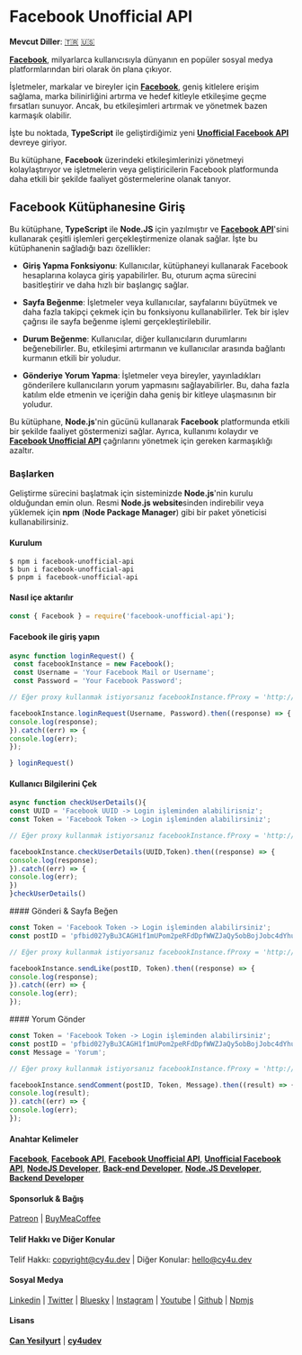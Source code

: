 # Facebook Unofficial API

**Mevcut Diller**: [🇹🇷](https://cy4u.dev/Facebook-Unofficial-API/tr "Turkish") [🇺🇸](https://cy4u.dev/Facebook-Unofficial-API/ "English") 

[**Facebook**](https://cy4u.dev/Facebook-Unofficial-API/tr "Facebook"), milyarlarca kullanıcısıyla dünyanın en popüler sosyal medya platformlarından biri olarak ön plana çıkıyor. 

İşletmeler, markalar ve bireyler için [**Facebook**](https://cy4u.dev/Facebook-Unofficial-API/tr "Facebook"), geniş kitlelere erişim sağlama, marka bilinirliğini artırma ve hedef kitleyle etkileşime geçme fırsatları sunuyor. Ancak, bu etkileşimleri artırmak ve yönetmek bazen karmaşık olabilir.

İşte bu noktada, **TypeScript** ile geliştirdiğimiz yeni [**Unofficial Facebook API**](https://cy4u.dev/Facebook-Unofficial-API/tr "Unofficial Facebook API") devreye giriyor.

Bu kütüphane, **Facebook** üzerindeki etkileşimlerinizi yönetmeyi kolaylaştırıyor ve işletmelerin veya geliştiricilerin Facebook platformunda daha etkili bir şekilde faaliyet göstermelerine olanak tanıyor.

## Facebook Kütüphanesine Giriş

Bu kütüphane, **TypeScript** ile **Node.JS** için yazılmıştır ve [**Facebook API**](https://cy4u.dev/Facebook-Unofficial-API/tr "Facebook API")'sini kullanarak çeşitli işlemleri gerçekleştirmenize olanak sağlar. İşte bu kütüphanenin sağladığı bazı özellikler:

- **Giriş Yapma Fonksiyonu**: Kullanıcılar, kütüphaneyi kullanarak Facebook hesaplarına kolayca giriş yapabilirler. Bu, oturum açma sürecini basitleştirir ve daha hızlı bir başlangıç sağlar.

- **Sayfa Beğenme**: İşletmeler veya kullanıcılar, sayfalarını büyütmek ve daha fazla takipçi çekmek için bu fonksiyonu kullanabilirler. Tek bir işlev çağrısı ile sayfa beğenme işlemi gerçekleştirilebilir.

- **Durum Beğenme**: Kullanıcılar, diğer kullanıcıların durumlarını beğenebilirler. Bu, etkileşimi artırmanın ve kullanıcılar arasında bağlantı kurmanın etkili bir yoludur.

- **Gönderiye Yorum Yapma**: İşletmeler veya bireyler, yayınladıkları gönderilere kullanıcıların yorum yapmasını sağlayabilirler. Bu, daha fazla katılım elde etmenin ve içeriğin daha geniş bir kitleye ulaşmasının bir yoludur.

Bu kütüphane, **Node.js**'nin gücünü kullanarak **Facebook** platformunda etkili bir şekilde faaliyet göstermenizi sağlar. Ayrıca, kullanımı kolaydır ve [**Facebook Unofficial API**](https://cy4u.dev/Facebook-Unofficial-API/tr "Facebook Unofficial API") çağrılarını yönetmek için gereken karmaşıklığı azaltır.

### Başlarken

Geliştirme sürecini başlatmak için sisteminizde **Node.js**'nin kurulu olduğundan emin olun. Resmi **Node.js website**sinden indirebilir veya yüklemek için **npm** (**Node Package Manager**) gibi bir paket yöneticisi kullanabilirsiniz.

#### Kurulum

```
$ npm i facebook-unofficial-api
$ bun i facebook-unofficial-api
$ pnpm i facebook-unofficial-api
```

#### Nasıl içe aktarılır

```js
const { Facebook } = require('facebook-unofficial-api');
```


#### Facebook ile giriş yapın

```js
async function loginRequest() {
 const facebookInstance = new Facebook();
 const Username = 'Your Facebook Mail or Username';
 const Password = 'Your Facebook Password';

// Eğer proxy kullanmak istiyorsanız facebookInstance.fProxy = 'http://proxy_username:proxy_password@proxy_ip:proxy_port'

facebookInstance.loginRequest(Username, Password).then((response) => {
console.log(response);
}).catch((err) => {
console.log(err);
});

} loginRequest()
```

#### Kullanıcı Bilgilerini Çek

```js
async function checkUserDetails(){
const UUID = 'Facebook UUID -> Login işleminden alabilirisniz';
const Token = 'Facebook Token -> Login işleminden alabilirsiniz';

// Eğer proxy kullanmak istiyorsanız facebookInstance.fProxy = 'http://proxy_username:proxy_password@proxy_ip:proxy_port'

facebookInstance.checkUserDetails(UUID,Token).then((response) => {
console.log(response);
}).catch((err) => {
console.log(err);
})
}checkUserDetails()
```

#### Gönderi & Sayfa Beğen

```js
const Token = 'Facebook Token -> Login işleminden alabilirsiniz';
const postID = 'pfbid027yBu3CAGH1f1mUPom2peRFdDpfWWZJaQy5obBojJobc4dYhuyY144maebMVnRCsBl';

// Eğer proxy kullanmak istiyorsanız facebookInstance.fProxy = 'http://proxy_username:proxy_password@proxy_ip:proxy_port'

facebookInstance.sendLike(postID, Token).then((response) => {
console.log(response);
}).catch((err) => {
console.log(err);
});
```

#### Yorum Gönder

```js
const Token = 'Facebook Token -> Login işleminden alabilirsiniz';
const postID = 'pfbid027yBu3CAGH1f1mUPom2peRFdDpfWWZJaQy5obBojJobc4dYhuyY144maebMVnRCsBl';
const Message = 'Yorum';

// Eğer proxy kullanmak istiyorsanız facebookInstance.fProxy = 'http://proxy_username:proxy_password@proxy_ip:proxy_port'

facebookInstance.sendComment(postID, Token, Message).then((result) => {
console.log(result);
}).catch((err) => {
console.log(err);
});
```


#### Anahtar Kelimeler

[**Facebook**](https://cy4u.dev/Facebook-Unofficial-API/tr "Facebook"), [**Facebook API**](https://cy4u.dev/Facebook-Unofficial-API/tr "Facebook API"), [**Facebook Unofficial API**](https://cy4u.dev/Facebook-Unofficial-API/tr "Facebook Unofficial API"), [**Unofficial Facebook API**](https://cy4u.dev/Facebook-Unofficial-API/tr "Unofficial Facebook API"), [**NodeJS Developer**](https://cy4u.dev "NodeJS Developer"), [**Back-end Developer**](https://cy4u.dev "Back-end Developer"), [**Node.JS Developer**](https://cy4u.dev "Node.JS Developer"), [**Backend Developer**](https://cy4u.dev "Backend Developer")

#### Sponsorluk & Bağış

[Patreon](https://patreon.com/cy4udev "cy4udev patreon") | [BuyMeaCoffee](https://www.buymeacoffee.com/cy4udev "cy4udev BuyMeaCoffee")

#### Telif Hakkı ve Diğer Konular

Telif Hakkı: [copyright@cy4u.dev](mailto:copyright@cy4u.dev "copyright@cy4u.dev") | Diğer Konular: [hello@cy4u.dev](mailto:hello@cy4u.dev "hello@cy4u.dev")

#### Sosyal Medya

[Linkedin](https://www.linkedin.com/company/cy4udev/ "cy4udev linkedin") | [Twitter](https://twitter.com/cy4udev "cy4udev twitter") | [Bluesky](https://bsky.app/profile/cy4u.dev "cy4udev bluesky") | [Instagram](https://instagram.com/cy4udev "cy4udev instagram") | [Youtube](https://www.youtube.com/@cy4udev "cy4udev youtube") | [Github](https://github.com/cy4udev "cy4udev github") | [Npmjs](https://www.npmjs.com/~cy4udev "cy4udev npmjs")

#### Lisans

[**Can Yesilyurt**](https://canyesilyurt.com "Can Yesilyurt") | [**cy4udev**](https://cy4u.dev "cy4udev")